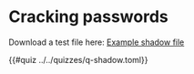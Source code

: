 # Cracking passwords

Download a test file here: [Example shadow file](./shadow)

{{#quiz ../../quizzes/q-shadow.toml}}

